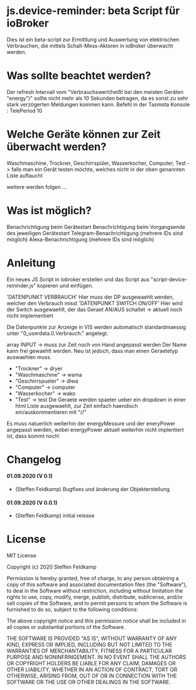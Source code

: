 # js.device-reminder: beta Script für ioBroker
Dies ist ein beta-script zur Ermittlung und Auswertung von elektrischen Verbrauchen, die mittels Schalt-Mess-Aktoren in ioBroker überwacht werden.

# Was sollte beachtet werden?
Der refresh Intervall vom "Verbrauchswert(heißt bei den meisten Geräten "energy")" sollte nicht mehr als 10 Sekunden betragen, da es sonst zu sehr stark verzögerten Meldungen kommen kann.
Befehl in der Tasmota Konsole : TelePeriod 10

# Welche Geräte können zur Zeit überwacht werden?
Waschmaschine,
Trockner,
Geschirrspüler,
Wasserkocher,
Computer,
Test -> falls man ein Gerät testen möchte, welches nicht in der oben genannten Liste auftaucht

weitere werden folgen ...

# Was ist möglich?
Benachrichtigung beim Gerätestart
Benachrichtigung beim Vorgangsende des jeweiligen Gerätestart
Telegram-Benachrichtigung (mehrere IDs sind möglich)
Alexa-Benachrichtigung (mehrere IDs sind möglich)

# Anleitung
Ein neues JS Script in iobroker erstellen und das Script aus "script-device-reminder.js" kopieren und einfügen.

'DATENPUNKT VERBRAUCH' Hier muss der DP ausgewaehlt werden, welcher den Verbrauch misst
'DATENPUNKT SWITCH ON/OFF' Hier wird der Switch ausgewaehlt, der das Geraet AN/AUS schaltet -> aktuell noch nicht implementiert

Die Datenpunkte zur Anzeige in VIS werden automatisch standardmaessig unter "0_userdata.0.Verbrauch." angelegt.

array INPUT -> muss zur Zeit noch von Hand angepasst werden
Der Name kann frei gewaehlt werden. Neu ist jedoch, dass man einen Geraetetyp auswaehlen muss.
- "Trockner" -> dryer
- "Waschmaschine" -> wama
- "Geschirrspueler" -> diwa
- "Computer" -> computer
- "Wasserkocher" -> wako
- "Test" -> test
Die Geraete werden spaeter ueber ein dropdown in einer html Liste ausgewaehlt, zur Zeit einfach haendisch ein/auskommentieren mit "//"

Es muss natuerlich weiterhin der energyMessure und der eneryPower angepasst werden,
wobei energyPower aktuell weiterhin nicht implentiert ist, dass kommt noch!

# Changelog
#### 01.09.2020 (V 0.1)
- (Steffen Feldkamp) Bugfixes und änderung der Objekterstellung

#### 01.09.2020 (V 0.0.1)
- (Steffen Feldkamp) initial release

# License
MIT License

Copyright (c) 2020 Steffen Feldkamp

Permission is hereby granted, free of charge, to any person obtaining a copy of this software and associated documentation files (the "Software"), to deal in the Software without restriction, including without limitation the rights to use, copy, modify, merge, publish, distribute, sublicense, and/or sell copies of the Software, and to permit persons to whom the Software is furnished to do so, subject to the following conditions:

The above copyright notice and this permission notice shall be included in all copies or substantial portions of the Software.

THE SOFTWARE IS PROVIDED "AS IS", WITHOUT WARRANTY OF ANY KIND, EXPRESS OR IMPLIED, INCLUDING BUT NOT LIMITED TO THE WARRANTIES OF MERCHANTABILITY, FITNESS FOR A PARTICULAR PURPOSE AND NONINFRINGEMENT. IN NO EVENT SHALL THE AUTHORS OR COPYRIGHT HOLDERS BE LIABLE FOR ANY CLAIM, DAMAGES OR OTHER LIABILITY, WHETHER IN AN ACTION OF CONTRACT, TORT OR OTHERWISE, ARISING FROM, OUT OF OR IN CONNECTION WITH THE SOFTWARE OR THE USE OR OTHER DEALINGS IN THE SOFTWARE.
